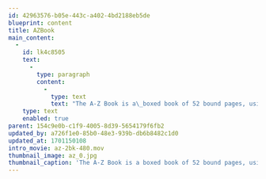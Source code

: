 ```yaml
---
id: 42963576-b05e-443c-a402-4bd2188eb5de
blueprint: content
title: AZBook
main_content:
  -
    id: lk4c8505
    text:
      -
        type: paragraph
        content:
          -
            type: text
            text: "The A-Z Book is a\_boxed book of 52 bound pages, using the (Latin) alphabet as content. Letters are partly printed or reveal themselves as the user experiences the turning the pages via die cuts and partial pages. This book has won a number of awards (including Fifty Best Books in 1971). While it appears to be a book for children it proved itself for adults as well, as a poetic experience full of surprises. Consequently, it played a major role during the worldwide “concrete poetry” movement (± late-1950s to mid-1970s). New York’s Museum of Modern Art (MoMA) was eager to publish it, but discovered that became prohibitive since die cutting required unusual accuracy and the books had to be hand collated, punched and bound. That allowed Colorcraft Lithographers Inc., one of the MoMA bidders for printing, to publish the book instead.\_"
    type: text
    enabled: true
parent: 154c9e0b-c1f9-4005-8d39-5654179f6fb2
updated_by: a726f1e0-85b0-48e3-939b-db6b8482c1d0
updated_at: 1701150108
intro_movie: az-2bk-480.mov
thumbnail_image: az_0.jpg
thumbnail_caption: 'The A-Z Book is a boxed book of 52 bound pages, using the (Latin) alphabet as content. Letters are partly printed or reveal themselves as the user experiences the turning the pages via die cuts and partial pages. It played a major role during the worldwide “concrete poetry” movement.'
---
```

